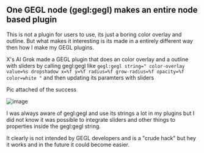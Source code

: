 ## One GEGL node  (gegl:gegl) makes an entire node based plugin

This is not a plugin for users to use, its just a boring color overlay and outline. But what makes it interesting is its made in a entirely different way then how I make my GEGL plugins.

X's AI Grok made a GEGL plugin that does an color overlay and a outline with sliders by calling gegl:gegl like `gegl:gegl string=" color-overlay value=%s dropshadow x=%f y=%f radius=%f grow-radius=%f opacity=%f color=white "` and then updating its paramters with sliders

Pic attached of the success

![image](https://github.com/user-attachments/assets/0851d2a6-27bb-4ee3-b88e-53d78ff408d7)


I was always aware of gegl:gegl and use its strings a lot in my plugins but I did not know it was possible to integrate sliders and other things to properties inside the gegl:gegl string.

It clearly is not intended by GEGL developers and is a "crude hack" but hey it works and in the future it could become easier.
